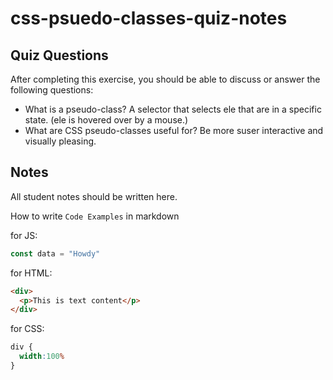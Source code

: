 # css-psuedo-classes-quiz-notes

## Quiz Questions

After completing this exercise, you should be able to discuss or answer the following questions:

- What is a pseudo-class?
A selector that selects ele that are in a specific state. (ele is hovered over by a mouse.)
- What are CSS pseudo-classes useful for?
Be more suser interactive and visually pleasing.

## Notes

All student notes should be written here.


How to write `Code Examples` in markdown

for JS:
```javascript
const data = "Howdy"
```

for HTML:
```html
<div>
  <p>This is text content</p>
</div>
```

for CSS:
```css
div {
  width:100%
}
```
